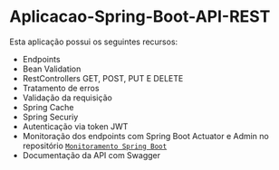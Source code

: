 # Aplicacao-Spring-Boot-API-REST

Esta aplicação possui os seguintes recursos:

- Endpoints
- Bean Validation 
- RestControllers GET, POST, PUT E DELETE
- Tratamento de erros
- Validação da requisição
- Spring Cache
- Spring Securiy
- Autenticação via token JWT
- Monitoração dos endpoints com Spring Boot Actuator e Admin no repositório [`Monitoramento Spring Boot`](https://github.com/GabrielRomanoo/Monitoramento-Spring-Boot)
- Documentação da API com Swagger
